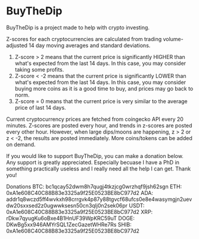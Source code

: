 # BuyTheDip

BuyTheDip is a project made to help with crypto investing. 


Z-scores for each cryptocurrencies are calculated from trading volume-adjusted 14 day moving averages and standard deviations. 

1. Z-score > 2 means that the current price is significantly HIGHER than what's expected from the last 14 days. In this case, you may consider taking some profits.
2. Z-score < -2 means that the current price is significantly LOWER than what's expected from the last 14 days. In this case, you may consider buying more coins as it is a good time to buy, and prices may go back to norm. 
3. Z-score = 0 means that the current price is very similar to the average price of last 14 days.


Current cryptocurrency prices are fetched from coingecko API every 20 minutes. Z-scores are posted every hour, and trends in z-scores are posted every other hour. However, when large dips/moons are happening, z > 2 or z < -2, the results are posted immediately. More coins/tokens can be added on demand. 


If you would like to support BuyTheDip, you can make a donation below. Any support is greatly appreciated. Especially becuase I have a PhD in something practically useless and I really need all the help I can get. Thank you!

Donations
BTC: bc1qcay52dwm8h7qugj4tkzjcg0wrzhqf9jsh62sgn
ETH: 0xA1e608C40C88B83e3325a9f25E0523BE8bC977d2
ADA: addr1q8wczd5ff4wvkxh98crrgvk4p87y88tgvcf68ufcs0e8e4wasymgjn2uevdw20sxxsed2z0ugwwksesn50cn3qlj0n2sek06pr
USDT: 0xA1e608C40C88B83e3325a9f25E0523BE8bC977d2
XRP: rDkw7qyugKu6oBxe4B1HnUF39WpKRC59uT
DOGE: DKwBg5xx946AMYrSQL1ZecGazetWHRe7Rs
SHIB: 0xA1e608C40C88B83e3325a9f25E0523BE8bC977d2
